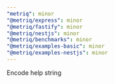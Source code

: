```yaml
---
"metriq": minor
"@metriq/express": minor
"@metriq/fastify": minor
"@metriq/nestjs": minor
"@metriq/benchmarks": minor
"@metriq/examples-basic": minor
"@metriq/examples-nestjs": minor
---
```


Encode help string
